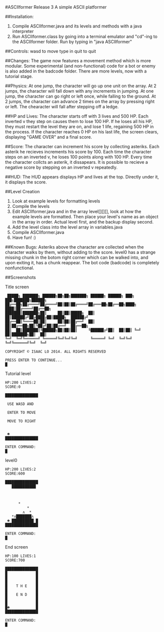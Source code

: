 #ASCIIformer Release 3
A simple ASCII platformer

##Installation:
1. Compile ASCIIformer.java and its levels and methods with a java interpreter
2. Run ASCIIformer.class by going into a terminal emulator and "cd"-ing to the ASCIIformer folder. Run by typing in 
"java ASCIIformer"

##Controls:
wasd to move
type in quit to quit

##Changes:
The game now features a movement method which is more modular. Some experimental (and non-functional) code for 
a bot or enemy is also added in the badcode folder. There are more levels, now with a tutorial stage.

##Physics:
At one jump, the character will go up one unit on the array. At 2 jumps, the character will fall down with any 
increments in jumping.
At one jump, the character can go right or left once, while falling to the ground. At 2 jumps, the character can 
advance 2 times on the array by pressing right or left. The chearacter will fall after stepping off a ledge.

##HP and Lives:
The character starts off with 3 lives and 500 HP. Each inverted v they step on causes them to lose 100 HP. If he loses
all his HP, they must restart the level they are on, and lose 1 life, regaining 500 HP in the process. If the character 
reaches 0 HP on his last life, the screen clears, displaying "GAME OVER" and a final score.

##Score:
The character can increment his score by collecting asteriks. Each asterik he recieves increments his score by 100. Each 
time the character steps on an inverted v, he loses 100 points along with 100 HP. Every time the character collcts an 
asterik, it dissapears. It is possible to recieve a negative score by stepping on an inverted v repeatedly.

##HUD:
The HUD appears displays HP and lives at the top. Directly under it, it displays the score.

##Level Creation
1. Look at example levels for formatting levels
2. Compile the levels
3. Edit ASCIIformer.java and in the array level[][][], look at how the example levels are formatted. Then place your 
level's name as an object in the array in order. Actual level first, and the backup display second.
4. Add the level class into the level array in variables.java
5. Compile ASCIIformer.java
6. Have fun! :)

##Known Bugs: 
Asteriks above the character are collected when the character walks by them, without adding to the score.
level0 has a strange missing chunk in the botom right corner which can be walked into, and upon exiting it, has a chunk 
reappear.
The bot code (badcode) is completely nonfunctional.

##Screenshots

Title screen

```
 █████╗ ███████╗ ██████╗██╗██╗███████╗ ██████╗ ██████╗ ███╗   ███╗███████╗██████╗
██╔══██╗██╔════╝██╔════╝██║██║██╔════╝██╔═══██╗██╔══██╗████╗ ████║██╔════╝██╔══██╗
███████║███████╗██║     ██║██║█████╗  ██║   ██║██████╔╝██╔████╔██║█████╗  ██████╔╝
██╔══██║╚════██║██║     ██║██║██╔══╝  ██║   ██║██╔══██╗██║╚██╔╝██║██╔══╝  ██╔══██╗
██║  ██║███████║╚██████╗██║██║██║     ╚██████╔╝██║  ██║██║ ╚═╝ ██║███████╗██║  ██║
╚═╝  ╚═╝╚══════╝ ╚═════╝╚═╝╚═╝╚═╝      ╚═════╝ ╚═╝  ╚═╝╚═╝     ╚═╝╚══════╝╚═╝  ╚═╝

COPYRIGHT © ISAAC LO 2014. ALL RIGHTS RESERVED

PRESS ENTER TO CONTINUE...
█
```



Tutorial level

```
HP:200 LIVES:2
SCORE:0

███████████████
               
 USE WASD AND  
               
 ENTER TO MOVE 
               
 MOVE TO RIGHT 
               
               
 ☻             
███████████████

ENTER COMMAND:
█
```



level0

```
HP:200 LIVES:2
SCORE:600

███████████████
   ███████████ 
               
               
               
      *        
          *    
        ʌ  *   
   *ʌ███████ʌ  
 ☻ ██████████ █
███████████████

ENTER COMMAND:
█
```



End screen

```
HP:100 LIVES:1
SCORE:700

███████████████
█             █
█             █
█             █
█    T H E    █
█             █
█    E N D    █
█             █
█             █
█☻            █
███████████████

ENTER COMMAND:
█
```
